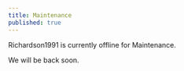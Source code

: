 ```yaml
---
title: Maintenance
published: true
---
```


Richardson1991 is currently offline for Maintenance.

We will be back soon.